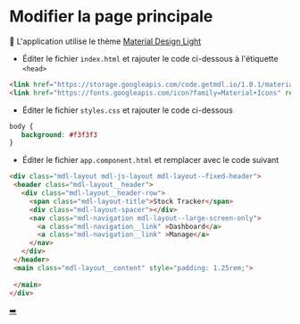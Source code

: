 # Modifier la page principale

 :bookmark: L'application utilise le thème [Material Design Light](https://getmdl.io/)
 
 * Éditer le fichier `index.html` et rajouter le code ci-dessous à l'étiquette `<head>`
 
 ```html 
 <link href="https://storage.googleapis.com/code.getmdl.io/1.0.1/material.indigo-orange.min.css" rel="stylesheet">
 <link href="https://fonts.googleapis.com/icon?family=Material+Icons" rel="stylesheet">
 ```
 
 * Éditer le fichier `styles.css` et rajouter le code ci-dessous 
 
 ```css
 body {
    background: #f3f3f3
 }
 ```
 
 * Éditer le fichier `app.component.html` et remplacer avec le code suivant
 
 ```html 
 <div class="mdl-layout mdl-js-layout mdl-layout--fixed-header">
  <header class="mdl-layout__header">
    <div class="mdl-layout__header-row">
      <span class="mdl-layout-title">Stock Tracker</span>
      <div class="mdl-layout-spacer"></div>
      <nav class="mdl-navigation mdl-layout--large-screen-only">
        <a class="mdl-navigation__link" >Dashboard</a>
        <a class="mdl-navigation__link" >Manage</a>        
      </nav>
    </div>
  </header>
  <main class="mdl-layout__content" style="padding: 1.25rem;">
   
  </main>
</div>
``` 

[➡️](service.md)

